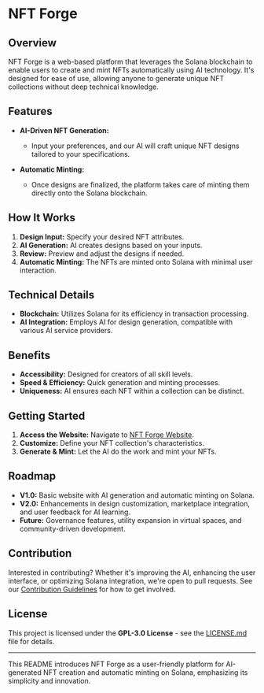 # NFT Forge

## Overview

NFT Forge is a web-based platform that leverages the Solana blockchain to enable users to create and mint NFTs automatically using AI technology. It's designed for ease of use, allowing anyone to generate unique NFT collections without deep technical knowledge.

## Features

- **AI-Driven NFT Generation:**

  - Input your preferences, and our AI will craft unique NFT designs tailored to your specifications.

- **Automatic Minting:**
  - Once designs are finalized, the platform takes care of minting them directly onto the Solana blockchain.

## How It Works

1. **Design Input:** Specify your desired NFT attributes.
2. **AI Generation:** AI creates designs based on your inputs.
3. **Review:** Preview and adjust the designs if needed.
4. **Automatic Minting:** The NFTs are minted onto Solana with minimal user interaction.

## Technical Details

- **Blockchain:** Utilizes Solana for its efficiency in transaction processing.
- **AI Integration:** Employs AI for design generation, compatible with various AI service providers.

## Benefits

- **Accessibility:** Designed for creators of all skill levels.
- **Speed & Efficiency:** Quick generation and minting processes.
- **Uniqueness:** AI ensures each NFT within a collection can be distinct.

## Getting Started

1. **Access the Website:** Navigate to [NFT Forge Website](#).
2. **Customize:** Define your NFT collection's characteristics.
3. **Generate & Mint:** Let the AI do the work and mint your NFTs.

## Roadmap

- **V1.0:** Basic website with AI generation and automatic minting on Solana.
- **V2.0:** Enhancements in design customization, marketplace integration, and user feedback for AI learning.
- **Future:** Governance features, utility expansion in virtual spaces, and community-driven development.

## Contribution

Interested in contributing? Whether it's improving the AI, enhancing the user interface, or optimizing Solana integration, we're open to pull requests. See our [Contribution Guidelines](#) for how to get involved.

## License

This project is licensed under the **GPL-3.0 License** - see the [LICENSE.md](LICENSE.md) file for details.

---

This README introduces NFT Forge as a user-friendly platform for AI-generated NFT creation and automatic minting on Solana, emphasizing its simplicity and innovation.
